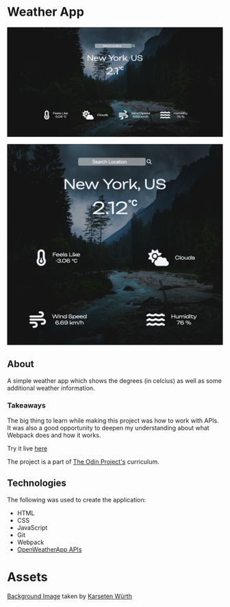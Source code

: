 # Weather App


![Image of webpage landscap](./src/assets/screenshot-landscape.png)

![Image of webpage portrait](./src/assets/screenshot-portrait.png)

## About
A simple weather app which shows the degrees (in celcius) as well as some additional weather information.

### Takeaways
The big thing to learn while making this project was how to work with APIs. It was also a good opportunity to deepen my understanding about what Webpack does and how it works. 

Try it live [here](https://nudd3.github.io/weather-app/)

The project is a part of [The Odin Project's](https://www.theodinproject.com) curriculum. 


## Technologies

The following was used to create the application:

* HTML
* CSS
* JavaScript
* Git
* Webpack
* [OpenWeatherApp APIs](https://openweathermap.org)

# Assets
[Background Image](https://unsplash.com/photos/7BjhtdogU3A) taken by [Karseten Würth](https://unsplash.com/@karsten_wuerth)
